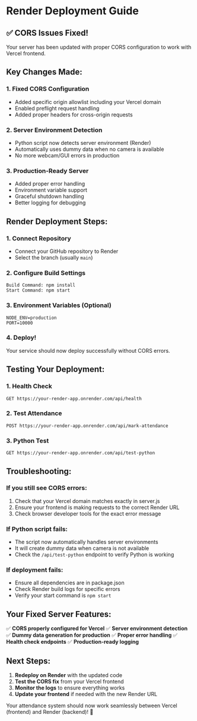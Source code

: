 # Render Deployment Guide

## ✅ CORS Issues Fixed!

Your server has been updated with proper CORS configuration to work with Vercel frontend.

## Key Changes Made:

### 1. **Fixed CORS Configuration**
- Added specific origin allowlist including your Vercel domain
- Enabled preflight request handling
- Added proper headers for cross-origin requests

### 2. **Server Environment Detection**
- Python script now detects server environment (Render)
- Automatically uses dummy data when no camera is available
- No more webcam/GUI errors in production

### 3. **Production-Ready Server**
- Added proper error handling
- Environment variable support
- Graceful shutdown handling
- Better logging for debugging

## Render Deployment Steps:

### 1. **Connect Repository**
- Connect your GitHub repository to Render
- Select the branch (usually `main`)

### 2. **Configure Build Settings**
```
Build Command: npm install
Start Command: npm start
```

### 3. **Environment Variables** (Optional)
```
NODE_ENV=production
PORT=10000
```

### 4. **Deploy!**
Your service should now deploy successfully without CORS errors.

## Testing Your Deployment:

### 1. **Health Check**
```
GET https://your-render-app.onrender.com/api/health
```

### 2. **Test Attendance**
```
POST https://your-render-app.onrender.com/api/mark-attendance
```

### 3. **Python Test**
```
GET https://your-render-app.onrender.com/api/test-python
```

## Troubleshooting:

### If you still see CORS errors:
1. Check that your Vercel domain matches exactly in server.js
2. Ensure your frontend is making requests to the correct Render URL
3. Check browser developer tools for the exact error message

### If Python script fails:
- The script now automatically handles server environments
- It will create dummy data when camera is not available
- Check the `/api/test-python` endpoint to verify Python is working

### If deployment fails:
- Ensure all dependencies are in package.json
- Check Render build logs for specific errors
- Verify your start command is `npm start`

## Your Fixed Server Features:

✅ **CORS properly configured for Vercel**
✅ **Server environment detection**
✅ **Dummy data generation for production**
✅ **Proper error handling**
✅ **Health check endpoints**
✅ **Production-ready logging**

## Next Steps:

1. **Redeploy on Render** with the updated code
2. **Test the CORS fix** from your Vercel frontend
3. **Monitor the logs** to ensure everything works
4. **Update your frontend** if needed with the new Render URL

Your attendance system should now work seamlessly between Vercel (frontend) and Render (backend)! 🎉 